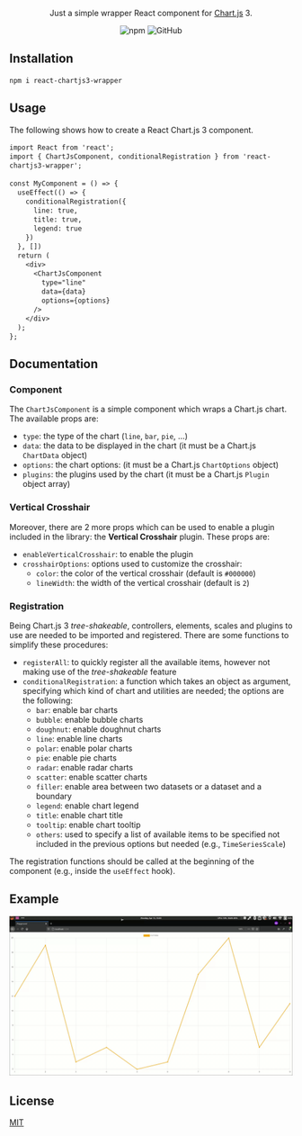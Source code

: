 <p align="center">
  Just a simple wrapper React component for <a href="https://github.com/chartjs/Chart.js">Chart.js</a> 3.
</p>

<p align="center">
  <img alt="npm" src="https://img.shields.io/npm/v/react-chartjs3-wrapper">
  <img alt="GitHub" src="https://img.shields.io/github/license/roxennnn/react-chartjs3-wrapper">
</p>

## Installation
```npm
npm i react-chartjs3-wrapper
```

## Usage
The following shows how to create a React Chart.js 3 component.
```tsx
import React from 'react';
import { ChartJsComponent, conditionalRegistration } from 'react-chartjs3-wrapper';

const MyComponent = () => {
  useEffect(() => {
    conditionalRegistration({
      line: true,
      title: true,
      legend: true
    })
  }, [])
  return (
    <div>
      <ChartJsComponent
        type="line"
        data={data}
        options={options}
      />
    </div>
  );
};
```

## Documentation
### Component
The `ChartJsComponent` is a simple component which wraps a Chart.js chart. The available props are:
* `type`: the type of the chart (`line`, `bar`, `pie`, ...)
* `data`: the data to be displayed in the chart (it must be a Chart.js `ChartData` object)
* `options`: the chart options: (it must be a Chart.js `ChartOptions` object)
* `plugins`: the plugins used by the chart (it must be a Chart.js `Plugin` object array)

### Vertical Crosshair
Moreover, there are 2 more props which can be used to enable a plugin included in the library: the **Vertical Crosshair** plugin. These props are:
* `enableVerticalCrosshair`: to enable the plugin
* `crosshairOptions`: options used to customize the crosshair:
  * `color`: the color of the vertical crosshair (default is `#000000`)
  * `lineWidth`: the width of the vertical crosshair (default is `2`)


### Registration
Being Chart.js 3 *tree-shakeable*, controllers, elements, scales and plugins to use are needed to be imported and registered. There are some functions to simplify these procedures:
* `registerAll`: to quickly register all the available items, however not making use of the *tree-shakeable* feature
* `conditionalRegistration`: a function which takes an object as argument, specifying which kind of chart and utilities are needed; the options are the following:
  * `bar`: enable bar charts
  * `bubble`: enable bubble charts
  * `doughnut`: enable doughnut charts 
  * `line`: enable line charts 
  * `polar`: enable polar charts 
  * `pie`: enable pie charts 
  * `radar`: enable radar charts 
  * `scatter`: enable scatter charts 
  * `filler`: enable area between two datasets or a dataset and a boundary
  * `legend`: enable chart legend
  * `title`: enable chart title
  * `tooltip`: enable chart tooltip
  * `others`: used to specify a list of available items to be specified not included in the previous options but needed (e.g.,  `TimeSeriesScale`) 

The registration functions should be called at the beginning of the component (e.g., inside the `useEffect` hook).

## Example
![example](./example/example.gif)

## License
[MIT](https://github.com/roxennnn/react-chartjs3-wrapper/blob/master/LICENSE)